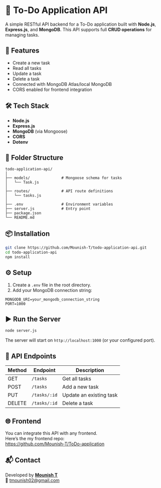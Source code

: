 # 📝 To-Do Application API

A simple RESTful API backend for a To-Do application built with **Node.js**, **Express.js**, and **MongoDB**. This API supports full **CRUD operations** for managing tasks.

## 🚀 Features

- Create a new task
- Read all tasks
- Update a task
- Delete a task
- Connected with MongoDB Atlas/local MongoDB
- CORS enabled for frontend integration

## 🛠️ Tech Stack

- **Node.js**
- **Express.js**
- **MongoDB** (via Mongoose)
- **CORS**
- **Dotenv**

## 📁 Folder Structure

```
todo-application-api/
│
├── models/              # Mongoose schema for tasks
│   └── Task.js
│
├── routes/              # API route definitions
│   └── tasks.js
│
├── .env                 # Environment variables
├── server.js            # Entry point
├── package.json
└── README.md
```

## 📦 Installation

```bash
git clone https://github.com/Mounish-T/todo-application-api.git
cd todo-application-api
npm install
```

## ⚙️ Setup

1. Create a `.env` file in the root directory.
2. Add your MongoDB connection string:

```
MONGODB_URI=your_mongodb_connection_string
PORT=1000
```

## ▶️ Run the Server

```bash
node server.js
```

The server will start on `http://localhost:1000` (or your configured port).

## 🔌 API Endpoints

| Method | Endpoint        | Description              |
|--------|------------------|--------------------------|
| GET    | `/tasks`         | Get all tasks            |
| POST   | `/tasks`         | Add a new task           |
| PUT    | `/tasks/:id`     | Update an existing task  |
| DELETE | `/tasks/:id`     | Delete a task            |

## 🌐 Frontend

You can integrate this API with any frontend.  
Here’s the my frontend repo:  
https://github.com/Mounish-T/ToDo-application

## 📬 Contact

Developed by **[Mounish T](https://www.linkedin.com/in/t-mounish-0870a3255/)**  
📧 tmounish02@gmail.com
